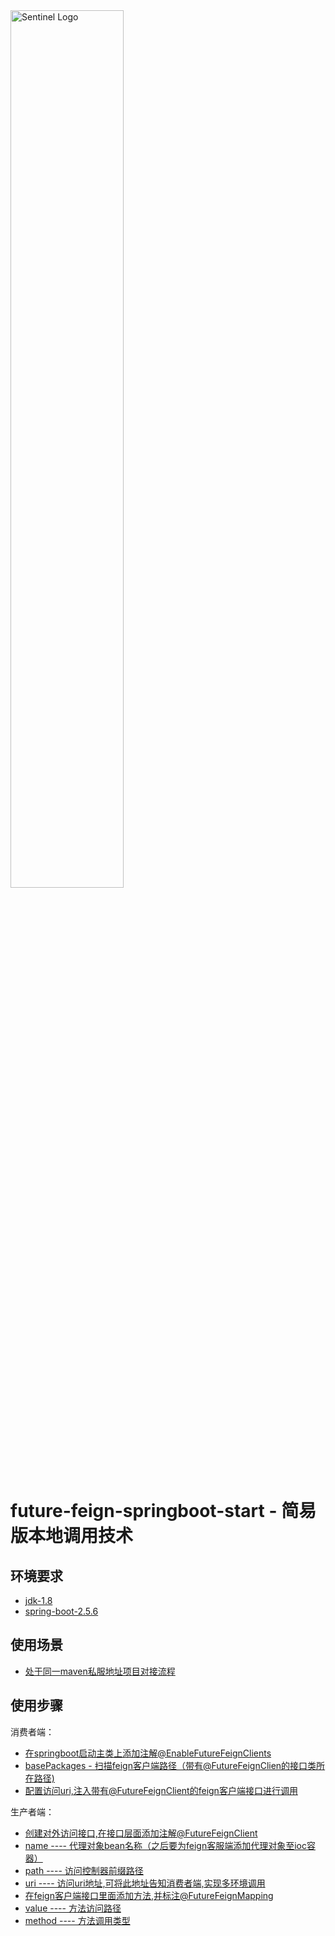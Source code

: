 <img src="https://gimg2.baidu.com/image_search/src=http%3A%2F%2F5b0988e595225.cdn.sohucs.com%2Fimages%2F20180315%2F6ef6c3a1aee74819aa6af00b5cf449fc.png&refer=http%3A%2F%2F5b0988e595225.cdn.sohucs.com&app=2002&size=f9999,10000&q=a80&n=0&g=0n&fmt=auto?sec=1668585148&t=d8fe7a9bc79e628d3278aea4c28f81f0" alt="Sentinel Logo" width="60%">

# future-feign-springboot-start - 简易版本地调用技术

## 环境要求
- [jdk-1.8](#jdk)
- [spring-boot-2.5.6](#springboot)

## 使用场景

- [处于同一maven私服地址项目对接流程](#profiles)


## 使用步骤

消费者端：
- [在springboot启动主类上添加注解@EnableFutureFeignClients]()
- [basePackages - 扫描feign客户端路径（带有@FutureFeignClien的接口类所在路径)]()
- [配置访问uri,注入带有@FutureFeignClient的feign客户端接口进行调用]()

生产者端：
- [创建对外访问接口,在接口层面添加注解@FutureFeignClient]()
- [name ---- 代理对象bean名称（之后要为feign客服端添加代理对象至ioc容器）]()
- [path ---- 访问控制器前缀路径]()
- [uri ---- 访问uri地址,可将此地址告知消费者端,实现多环境调用]()
- [在feign客户端接口里面添加方法,并标注@FutureFeignMapping]()
- [value ---- 方法访问路径]()
- [method ---- 方法调用类型]()
